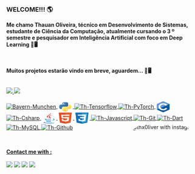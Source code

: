 ### WELCOME!!! 🌎

<strong> Me chamo Thauan Oliveira, técnico em Desenvolvimento de Sistemas, estudante de Ciência da Computação, atualmente cursando o 3 º semestre e pesquisador em Inteligência Artificial com foco em Deep Learning 📖🖥️ </strong>

<br>

<strong> Muitos projetos estarão vindo em breve, aguardem... 📖🖥️ </strong>
 ##

<div align="left">
  <a href="https://github.com/thauanoliveiraa">
  <img height="130px" bg_color=000 src="https://github-readme-stats.vercel.app/api?username=thauanoliveiraa&show_icons=true&theme=dracula&include_all_commits=true&count_private=true&bg_color=0000&border_color=fff&show_icons=true&icon_color=fff&title_color=fff&text_color=fff"/>
  <img height="130px"  src="https://github-readme-stats.vercel.app/api/top-langs/?username=thauanoliveiraa&layout=compact&langs_count=20&bg_color=0000&border_color=fff&show_icons=true&icon_color=fff&title_color=fff&text_color=fff"/>
</div>

<div align="left" style="display: inline_block"><br>
     <img align="center" alt="Bayern-Munchen" height="30" width="40" src="https://upload.wikimedia.org/wikipedia/commons/1/1f/Logo_FC_Bayern_M%C3%BCnchen_%282002%E2%80%932017%29.svg" title="FC Bayern Munchen">
    <img align="center" alt="Th-Python" height="30" width="40" src="https://raw.githubusercontent.com/devicons/devicon/master/icons/python/python-original.svg" title="Python">
    <img align="center" alt="Th-Tensorflow" height="30" width="27" src="https://upload.wikimedia.org/wikipedia/commons/thumb/2/2d/Tensorflow_logo.svg/1200px-Tensorflow_logo.svg.png" title="Tensorflow">
    <img align="center" alt="Th-PyTorch" height="30" width="27" src="https://upload.wikimedia.org/wikipedia/commons/thumb/1/10/PyTorch_logo_icon.svg/1200px-PyTorch_logo_icon.svg.png" title="PyTorch">         
    <img align="center" alt="Th-C" height="30" width="40" src="https://raw.githubusercontent.com/devicons/devicon/master/icons/c/c-original.svg" title="C">
    <img align="center" alt="Th-Csharp" height="30" width="26" src="https://upload.wikimedia.org/wikipedia/commons/thumb/b/bd/Logo_C_sharp.svg/1820px-Logo_C_sharp.svg.png" title="C#">             
    <img align="center" alt="Th-Java" height="30" width="40" src="https://raw.githubusercontent.com/devicons/devicon/master/icons/java/java-original.svg" title="Java">
    <img align="center" alt="Th-HTML" height="30" width="40" src="https://raw.githubusercontent.com/devicons/devicon/master/icons/html5/html5-original.svg" title="HTML">
    <img align="center" alt="Th-CSS" height="30" width="40" src="https://raw.githubusercontent.com/devicons/devicon/master/icons/css3/css3-original.svg" title="CSS">
    <img align="center" alt="Th-Javascript" height="30" width="26" src="https://seeklogo.com/images/J/javascript-logo-8892AEFCAC-seeklogo.com.png" title="Javascript">     
    <img align="center" alt="Th-Git" height="30" width="38" src="https://upload.wikimedia.org/wikipedia/commons/3/3f/Git_icon.svg" title="Git">
    <img align="center" alt="Th-Dart" height="30" width="29" src="https://upload.wikimedia.org/wikipedia/commons/thumb/9/91/Dart-logo-icon.svg/2048px-Dart-logo-icon.svg.png" title="Dart">    
    <img align="center" alt="Th-MySQL" height="80" width="55" src="https://www.svgrepo.com/show/303251/mysql-logo.svg" title="MySQL">        
    <img align="center" alt="Th-Github" height="30" width="40" src="https://upload.wikimedia.org/wikipedia/commons/a/ae/Github-desktop-logo-symbol.svg" title="GitHub">  
    <img align="right" height="190" width="190" style="border-radius:60px" alt="@thx0liver with instagram" src="https://i.pinimg.com/originals/47/78/8d/47788d894847e5e085144f0305f52364.gif" /> 
  </div>
  
 ##

 <div><br>
  <strong> Contact me with : </strong> </h1><br><br>
   <a href="https://linkedin.com/in/thauan-de-oliveira-ramos-396b66224/?locale=pt_BR" target="_blank"><img src="https://img.shields.io/badge/-LinkedIn-%230077B5?style=for-the-badge&logo=linkedin&logoColor=white" target="_blank"></a> 
  <a href="https://instagram.com/thx0liver" target="_blank"><img src="https://img.shields.io/badge/-Instagram-%23E4405F?style=for-the-badge&logo=instagram&logoColor=white" target="_blank"></a>
  <a href = "mailto:thauanoliveiracontact2503@gmail.com"><img src="https://img.shields.io/badge/-Gmail-%23333?style=for-the-badge&logo=gmail&logoColor=white" target="_blank"></a> 
    <a href = "https://open.spotify.com/playlist/32Ray9wAKRyF1rbMdylVUl?si=b19b66ba9eab468e"><img src="https://img.shields.io/badge/-Spotify-%20256?style=for-the-badge&logo=Spotifyl&logoColor=green" target="_blank"></a> 
</div>

## 

 
 ## 
